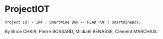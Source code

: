 # ProjectIOT
    Project IOT - IR4 : SmartWine Box -- READ PDF : SmartWineBox.
By Brice CHKIR, Pierre BOSSARD, Mickaël BENASSE, Clément MARCHAIS. 

